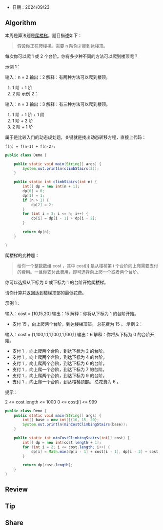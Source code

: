 - 日期：2024/09/23

## Algorithm

本周是算法题是[爬楼梯](https://leetcode.cn/problems/climbing-stairs)。题目描述如下：
> 假设你正在爬楼梯。需要 n 阶你才能到达楼顶。

每次你可以爬 1 或 2 个台阶。你有多少种不同的方法可以爬到楼顶呢？

示例 1：

输入：n = 2
输出：2
解释：有两种方法可以爬到楼顶。

1. 1 阶 + 1 阶
2. 2 阶
   示例 2：

输入：n = 3
输出：3
解释：有三种方法可以爬到楼顶。

1. 1 阶 + 1 阶 + 1 阶
2. 1 阶 + 2 阶
3. 2 阶 + 1 阶

属于是比较入门的动态规划题，关键就是找出动态转移方程，直接上代码：

```text
f(n) = f(n-1) + f(n-2);
```

```java
public class Demo {

    public static void main(String[] args) {
        System.out.println(climbStairs(2));
    }

    public static int climbStairs(int n) {
        int[] dp = new int[n + 1];
        dp[0] = 0;
        dp[1] = 1;
        if (n > 1) {
            dp[2] = 2;
        }
        for (int i = 3; i <= n; i++) {
            dp[i] = dp[i - 1] + dp[i - 2];
        }

        return dp[n];
    }

}

```

爬楼梯的变种题：
> 给你一个整数数组 cost ，其中 cost[i] 是从楼梯第 i 个台阶向上爬需要支付的费用。一旦你支付此费用，即可选择向上爬一个或者两个台阶。

你可以选择从下标为 0 或下标为 1 的台阶开始爬楼梯。

请你计算并返回达到楼梯顶部的最低花费。

示例 1：

输入：cost = [10,15,20]
输出：15
解释：你将从下标为 1 的台阶开始。

- 支付 15 ，向上爬两个台阶，到达楼梯顶部。
  总花费为 15 。
  示例 2：

输入：cost = [1,100,1,1,1,100,1,1,100,1]
输出：6
解释：你将从下标为 0 的台阶开始。

- 支付 1 ，向上爬两个台阶，到达下标为 2 的台阶。
- 支付 1 ，向上爬两个台阶，到达下标为 4 的台阶。
- 支付 1 ，向上爬两个台阶，到达下标为 6 的台阶。
- 支付 1 ，向上爬一个台阶，到达下标为 7 的台阶。
- 支付 1 ，向上爬两个台阶，到达下标为 9 的台阶。
- 支付 1 ，向上爬一个台阶，到达楼梯顶部。
  总花费为 6 。

提示：

2 <= cost.length <= 1000
0 <= cost[i] <= 999

```java
public class Demo {
    public static void main(String[] args) {
        int[] base = new int[]{10, 15, 20};
        System.out.println(minCostClimbingStairs(base));
    }

    public static int minCostClimbingStairs(int[] cost) {
        int[] dp = new int[cost.length + 1];
        for (int i = 2; i <= cost.length; i++) {
            dp[i] = Math.min(dp[i - 1] + cost[i - 1], dp[i - 2] + cost[i - 2]);
        }

        return dp[cost.length];
    }
}

```

## Review

## Tip

## Share

